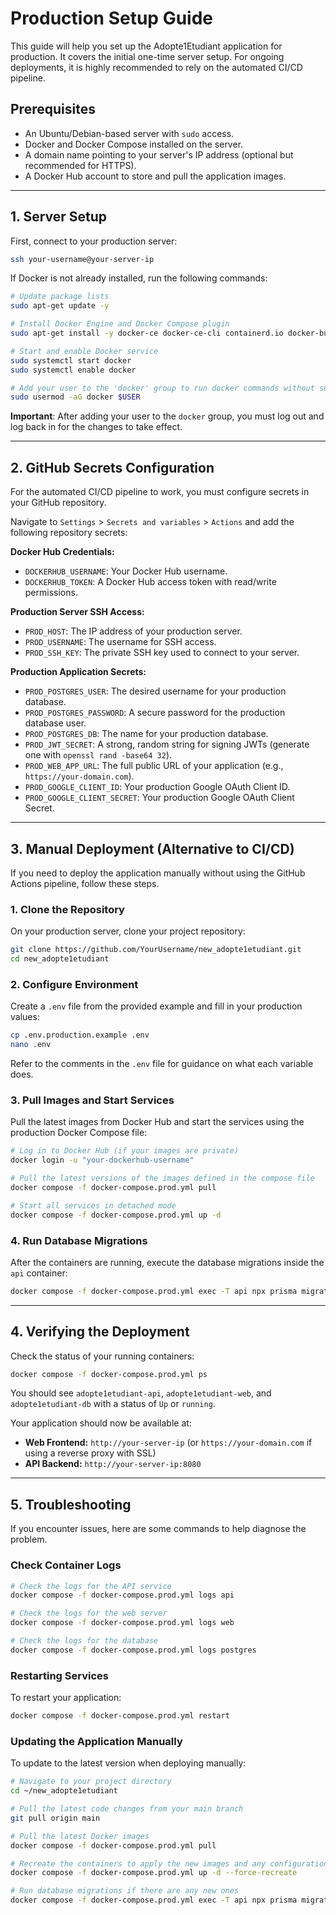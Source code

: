 # Production Setup Guide

This guide will help you set up the Adopte1Etudiant application for production. It covers the initial one-time server setup. For ongoing deployments, it is highly recommended to rely on the automated CI/CD pipeline.

## Prerequisites

*   An Ubuntu/Debian-based server with `sudo` access.
*   Docker and Docker Compose installed on the server.
*   A domain name pointing to your server's IP address (optional but recommended for HTTPS).
*   A Docker Hub account to store and pull the application images.

---

## 1. Server Setup

First, connect to your production server:
```bash
ssh your-username@your-server-ip
```

If Docker is not already installed, run the following commands:
```bash
# Update package lists
sudo apt-get update -y

# Install Docker Engine and Docker Compose plugin
sudo apt-get install -y docker-ce docker-ce-cli containerd.io docker-buildx-plugin docker-compose-plugin

# Start and enable Docker service
sudo systemctl start docker
sudo systemctl enable docker

# Add your user to the 'docker' group to run docker commands without sudo
sudo usermod -aG docker $USER
```
**Important**: After adding your user to the `docker` group, you must log out and log back in for the changes to take effect.

---

## 2. GitHub Secrets Configuration

For the automated CI/CD pipeline to work, you must configure secrets in your GitHub repository.

Navigate to `Settings` > `Secrets and variables` > `Actions` and add the following repository secrets:

**Docker Hub Credentials:**
*   `DOCKERHUB_USERNAME`: Your Docker Hub username.
*   `DOCKERHUB_TOKEN`: A Docker Hub access token with read/write permissions.

**Production Server SSH Access:**
*   `PROD_HOST`: The IP address of your production server.
*   `PROD_USERNAME`: The username for SSH access.
*   `PROD_SSH_KEY`: The private SSH key used to connect to your server.

**Production Application Secrets:**
*   `PROD_POSTGRES_USER`: The desired username for your production database.
*   `PROD_POSTGRES_PASSWORD`: A secure password for the production database user.
*   `PROD_POSTGRES_DB`: The name for your production database.
*   `PROD_JWT_SECRET`: A strong, random string for signing JWTs (generate one with `openssl rand -base64 32`).
*   `PROD_WEB_APP_URL`: The full public URL of your application (e.g., `https://your-domain.com`).
*   `PROD_GOOGLE_CLIENT_ID`: Your production Google OAuth Client ID.
*   `PROD_GOOGLE_CLIENT_SECRET`: Your production Google OAuth Client Secret.

---

## 3. Manual Deployment (Alternative to CI/CD)

If you need to deploy the application manually without using the GitHub Actions pipeline, follow these steps.

### 1. Clone the Repository
On your production server, clone your project repository:
```bash
git clone https://github.com/YourUsername/new_adopte1etudiant.git
cd new_adopte1etudiant
```

### 2. Configure Environment
Create a `.env` file from the provided example and fill in your production values:
```bash
cp .env.production.example .env
nano .env
```
Refer to the comments in the `.env` file for guidance on what each variable does.

### 3. Pull Images and Start Services
Pull the latest images from Docker Hub and start the services using the production Docker Compose file:
```bash
# Log in to Docker Hub (if your images are private)
docker login -u "your-dockerhub-username"

# Pull the latest versions of the images defined in the compose file
docker compose -f docker-compose.prod.yml pull

# Start all services in detached mode
docker compose -f docker-compose.prod.yml up -d
```

### 4. Run Database Migrations
After the containers are running, execute the database migrations inside the `api` container:
```bash
docker compose -f docker-compose.prod.yml exec -T api npx prisma migrate deploy
```

---

## 4. Verifying the Deployment

Check the status of your running containers:
```bash
docker compose -f docker-compose.prod.yml ps
```
You should see `adopte1etudiant-api`, `adopte1etudiant-web`, and `adopte1etudiant-db` with a status of `Up` or `running`.

Your application should now be available at:
*   **Web Frontend:** `http://your-server-ip` (or `https://your-domain.com` if using a reverse proxy with SSL)
*   **API Backend:** `http://your-server-ip:8080`

---

## 5. Troubleshooting

If you encounter issues, here are some commands to help diagnose the problem.

### Check Container Logs
```bash
# Check the logs for the API service
docker compose -f docker-compose.prod.yml logs api

# Check the logs for the web server
docker compose -f docker-compose.prod.yml logs web

# Check the logs for the database
docker compose -f docker-compose.prod.yml logs postgres
```

### Restarting Services
To restart your application:
```bash
docker compose -f docker-compose.prod.yml restart
```

### Updating the Application Manually
To update to the latest version when deploying manually:
```bash
# Navigate to your project directory
cd ~/new_adopte1etudiant

# Pull the latest code changes from your main branch
git pull origin main

# Pull the latest Docker images
docker compose -f docker-compose.prod.yml pull

# Recreate the containers to apply the new images and any configuration changes
docker compose -f docker-compose.prod.yml up -d --force-recreate

# Run database migrations if there are any new ones
docker compose -f docker-compose.prod.yml exec -T api npx prisma migrate deploy
``` 